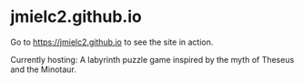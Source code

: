 # jmielc2.github.io

Go to https://jmielc2.github.io to see the site in action.

Currently hosting: A labyrinth puzzle game inspired by the myth of Theseus and the Minotaur.
